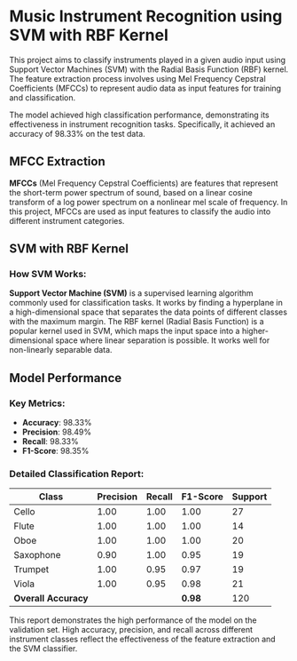 # Music Instrument Recognition using SVM with RBF Kernel

This project aims to classify instruments played in a given audio input using Support Vector Machines (SVM) with the Radial Basis Function (RBF) kernel. The feature extraction process involves using Mel Frequency Cepstral Coefficients (MFCCs) to represent audio data as input features for training and classification.

The model achieved high classification performance, demonstrating its effectiveness in instrument recognition tasks. Specifically, it achieved an accuracy of 98.33% on the test data.

## MFCC Extraction

**MFCCs** (Mel Frequency Cepstral Coefficients) are features that represent the short-term power spectrum of sound, based on a linear cosine transform of a log power spectrum on a nonlinear mel scale of frequency. In this project, MFCCs are used as input features to classify the audio into different instrument categories.


## SVM with RBF Kernel

### How SVM Works:
**Support Vector Machine (SVM)** is a supervised learning algorithm commonly used for classification tasks. It works by finding a hyperplane in a high-dimensional space that separates the data points of different classes with the maximum margin. The RBF kernel (Radial Basis Function) is a popular kernel used in SVM, which maps the input space into a higher-dimensional space where linear separation is possible. It works well for non-linearly separable data.




## Model Performance

### Key Metrics:

- **Accuracy**: 98.33%
- **Precision**: 98.49%
- **Recall**: 98.33%
- **F1-Score**: 98.35%

### Detailed Classification Report:

| Class     | Precision | Recall | F1-Score | Support |
|-----------|-----------|--------|----------|---------|
| Cello     | 1.00      | 1.00   | 1.00     | 27      |
| Flute     | 1.00      | 1.00   | 1.00     | 14      |
| Oboe      | 1.00      | 1.00   | 1.00     | 20      |
| Saxophone | 0.90      | 1.00   | 0.95     | 19      |
| Trumpet   | 1.00      | 0.95   | 0.97     | 19      |
| Viola     | 1.00      | 0.95   | 0.98     | 21      |
| **Overall Accuracy** |       |        | **0.98** | 120     |


This report demonstrates the high performance of the model on the validation set. High accuracy, precision, and recall across different instrument classes reflect the effectiveness of the feature extraction and the SVM classifier.
